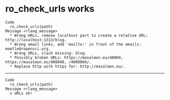 # ro_check_urls works

    Code
      ro_check_urls(path)
    Message <rlang_message>
      * Wrong URLs, remove localhost part to create a relative URL: http://localhost:1313/blog.
      * Wrong email links, add 'mailto:' in front of the emails: maelle@ropensci.org.
      * Wrong URLs, slash missing: blog.
      * Possibly broken URLs: https://masalmon.eu/40004, https://masalmon.eu/400040, /4000004/.
      * Replace http with https for: http://masalmon.eu/.

---

    Code
      ro_check_urls(path)
    Message <rlang_message>
      v URLs ok!

